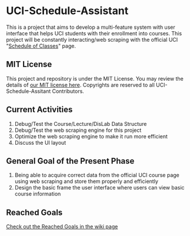 # UCI-Schedule-Assistant
This is a project that aims to develop a multi-feature system with user interface that helps UCI students with their enrollment into courses. This project will be constantly interacting/web scraping with the official UCI "[Schedule of Classes](https://www.reg.uci.edu/perl/WebSoc)" page.

## MIT License
This project and repository is under the MIT License. You may review the details of [our MIT license here](https://github.com/JiJiU33C43I/UCI-Schedule-Assistant/blob/master/LICENSE). Copyrights are reserved to all UCI-Schedule-Assitant Contributors.


## Current Activities
1. Debug/Test the Course/Lecture/DisLab Data Structure
2. Debug/Test the web scraping engine for this project
3. Optimize the web scraping engine to make it run more efficient
4. Discuss the UI layout

## General Goal of the Present Phase
1. Being able to acquire correct data from the official UCI course page using web scraping and store them properly and efficiently
2. Design the basic frame the user interface where users can view basic course information

## Reached Goals
[Check out the Reached Goals in the wiki page](https://github.com/JiJiU33C43I/UCI-Schedule-Assistant/wiki/Reached-Goals)
